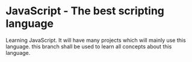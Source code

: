 # JavaScript - The best scripting language
Learning JavaScript. It will have many projects which will mainly use this language.
this branch shall be used to learn all concepts about this language.
